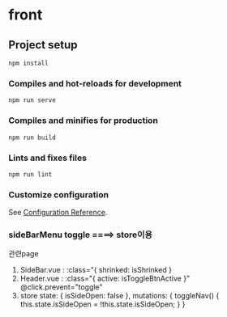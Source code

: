 # front

## Project setup
```
npm install
```

### Compiles and hot-reloads for development
```
npm run serve
```

### Compiles and minifies for production
```
npm run build
```

### Lints and fixes files
```
npm run lint
```

### Customize configuration
See [Configuration Reference](https://cli.vuejs.org/config/).


### sideBarMenu toggle ====> store이용
관련page
1. SideBar.vue : :class="{ shrinked: isShrinked }
2. Header.vue : :class="{ active: isToggleBtnActive }"
            @click.prevent="toggle"
3. store
    state: {
    isSideOpen: false
  },
  mutations: {
    toggleNav() {
      this.state.isSideOpen = !this.state.isSideOpen;
    }
  }
